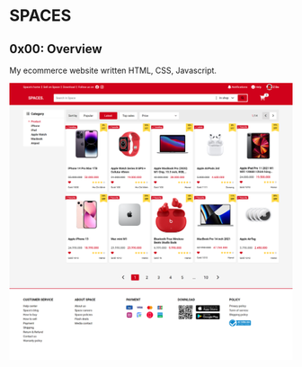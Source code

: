 # SPACES
## 0x00: Overview 
My ecommerce website written HTML, CSS, Javascript. 

![](/assets/images/README-IMG.png)
